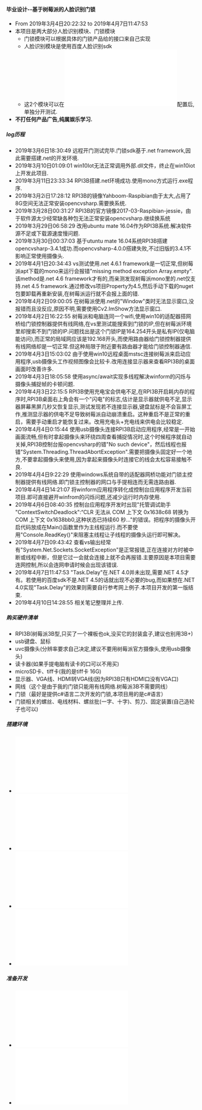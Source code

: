 #### 毕业设计--基于树莓派的人脸识别门锁
* From 2019年3月4日20:22:32 to 2019年4月7日11:47:53
* 本项目是两大部分人脸识别模块、门锁模块
    * 门锁模块可以根据具体的门锁产品给的接口来自己实现
    * 人脸识别模块是使用百度人脸识别sdk
    * 这2个模块可以在![AppConst.cs](FacialRecognitionLock/Docs/AppConst.md)配置后,单独分开测试.
* **不打任何产品广告,纯属娱乐学习.**

##### log历程
* 2019年3月6日18:30:49 远程开门测试完毕.门锁sdk基于.net framework,因此需要搭建.net的开发环境.
* 2019年3月10日01:09:01 win10Iot无法正常调用外部.dll文件，终止在win10iot上开发此项目.
* 2019年3月11日23:33:34 RPI3B搭建.net环境成功.使用mono方式运行.exe程序.
* 2019年3月2i日17:28:12 RPI3B的镜像Yahboom-Raspibian由于太大,占用了8G空间无法正常安装opencvsharp.需要换系统.
* 2019年3月28日00:31:27 RPI3B的官方镜像2017-03-Raspibian-jessie，由于软件源太少经常缺各种包无法正常安装opencvsharp.继续换系统
* 2019年3月29日06:58:29 改用ubuntu mate 16.04作为RPI3B系统.解决软件源不足或下载源速度慢问题.
* 2019年3月30日00:37:03 基于utuntu mate 16.04系统RPI3B搭建opencvsharp-3.4.1成功.而opencvsharp-4.0.0搭建失败,不过旧版的3.4.1不影响正常使用摄像头.
* 2019年4月1日20:34:43 vs测试使用.net 4.6.1 framework是一切正常,但树莓派apt下载的mono来运行会报错"missing method exception Array.empty".该method是.net 4.6 framework才有的,而亲测发现树莓派mono里的.net仅支持.net 4.5 framework.通过修改vs项目Property为4.5,然后手动下载的nuget包要卸载再重新安装,在树莓派运行就不会报上面的错.
* 2019年4月2日09:00:05 在树莓派使用.net的"Window"类时无法显示窗口,没报错而且没反应,原因不明,需要使用Cv2.ImShow方法显示窗口.
* 2019年4月2日16:22:55 树莓派和电脑连同一个wifi,使用win10的适配器搭网桥给门锁控制器提供有线网络,在vs里测试能搜索到门锁的IP,但在树莓派环境里却搜索不到门锁的IP.问题找出是这个门锁IP是164.254开头是私有IP(仅电脑能访问),而正常的局域网应该是192.168开头,而使用路由器给门锁控制器提供有线网络却是一切正常.但这种局限于附近要有路由器才能给门锁控制器通信.
* 2019年4月3日15:03:02 由于使用win10远程桌面mstsc连接树莓派来启动应用程序,usb摄像头工作视频图像会比较卡.改用连接显示器来查看RPI3B的桌面画面时改善许多.
* 2019年4月3日18:05:58 使用async/await实现多线程解决winform的闪烁与摄像头捕捉帧的卡顿问题.
* 2019年4月3日22:15:5 RPI3B使用充电宝会供电不足,在RPI3B开启耗内存的程序时,RPI3B桌面右上角会有一个"闪电"的标志,估计是显示器就供电不足,显示器屏幕黑屏几秒又恢复显示,测试发现若不连接显示器,键盘鼠标是不会盲屏工作,推测显示器的供电不足导致树莓派自动崩溃重启。这种重启不是正常的重启，需要手动重启才能恢复过来。改用充电头+充电线来供电会比较稳定.
* 2019年4月4日0:15:44 使用usb摄像头连接RPI3B启动应用程序,经常是一开始画面流畅,但有时拿起摄像头来环绕四周查看捕捉情况时,这个时候程序就自动关掉,RPI3B控制台报opencvsharp的错"No such device"，然后线程也报错"System.Threading.ThreadAbortException".需要把摄像头固定好一个地方,不要拿起摄像头来使用,因为拿起来摄像头时连接它的线会太松容易接触不良.
* 2019年4月4日9:22:29 使用windows系统自带的适配器网桥功能对门锁主控制器提供有线网络.即门锁主控制器的网口与手提相连而无需连路由器.
* 2019年4月4日14:21:07 将winform应用程序转化成控制台应用程序开发当前项目.即可直接避开winfrom的闪烁问题,还减少运行时内存使用.
* 2019年4月6日08:40:35 控制台应用程序开发时出现"托管调试助手 "ContextSwitchDeadlock":“CLR 无法从 COM 上下文 0x1638c68 转换为 COM 上下文 0x1638bb0,这种状态已持续60 秒..."的错误。把程序的摄像头开启代码放成在Main()函数里作为主线程运行.而不要使用"Console.ReadKey()"来阻塞主线程让子线程的摄像头运行即可解决。
* 2019年4月7日09:43:42 查看vs输出经常有"System.Net.Sockets.SocketException"是正常报错,正在连接对方时被中断或线程中断，但是它过一会就会连接上就不会再报错.主要原因是本项目需要连网控制,所以会连网申请时候会出现该错误.
* 2019年4月7日11:47:53 "Task.Delay"在.NET 4.0并未出现,需要.NET 4.5才有。若使用的百度sdk不是.NET 4.5的话就出现不必要的bug,而如果想在.NET 4.0实现"Task.Delay"的效果则需要自行参考网上例子.本项目开发的第一版结束.
* 2019年4月10日14:28:55 相关笔记整理并上传.

##### 购买硬件清单
* RPI3B(树莓派3B型,只买了一个裸板也ok,没买它的封装盒子,建议也别用3B+)
* usb键盘、鼠标
* uvc摄像头(分辨率要求自己决定,建议不要用树莓派官方摄像头,使用usb摄像头)
* 读卡器(如果手提电脑有读卡的口可以不用买)
* microSD卡、tiff卡(我的是tiff卡 16G)
* 显示器、VGA线、HDMI转VGA线(因为RPI3B只有HDMI口没有VGA口)
* 网线（这个是由于我的门锁只能用有线网络.树莓派3B不需要网线）
* 门锁（最好是提供c#语言二次开发的门锁,本项目用的是c#语言）
* 门锁相关的螺丝、电线材料、螺丝批(一字、十字)、剪刀、固定装置(自己造轮子也可以)

##### 搭建环境
* ![树莓派环境配置](FacialRecognitionLock/Docs/build_rpi3B.md)
* ![树莓派搭建.net环境](FacialRecognitionLock/Docs/build_dotNet.md)
* ![树莓派搭建ssh文件传输环境](FacialRecognitionLock/Docs/build_sshShell.md)
* ![树莓派搭建opencvsharp环境](FacialRecognitionLock/Docs/build_openCVSharp.md)

##### 准备开发
* ![使用vs开发、发布到树莓派环境运行](FacialRecognitionLock/Docs/build_app.md)
* ![学习并使用opencvsharp进行开发](FacialRecognitionLock/Docs/study_opencvsharp.md)
